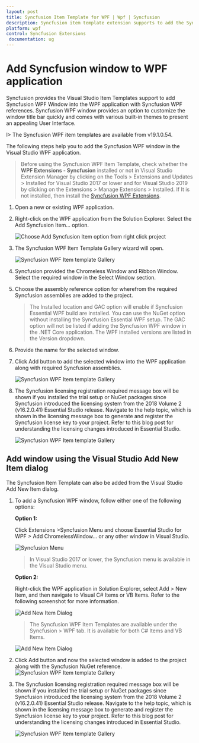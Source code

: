 ```yaml
---
layout: post
title: Syncfusion Item Template for WPF | Wpf | Syncfusion
description: Syncfusion item template extension supports to add the Syncfusion WPF Window into WPF application with add Syncfusion WPF references.
platform: wpf
control: Syncfusion Extensions
 documentation: ug
---
```



# Add Syncfusion window to WPF application

Syncfusion provides the Visual Studio Item Templates support to add Syncfusion WPF Window into the WPF application with Syncfusion WPF references. Syncfusion WPF window provides an option to customize the window title bar quickly and comes with various built-in themes to present an appealing User Interface.

I> The Syncfusion WPF item templates are available from v19.1.0.54. 

The following steps help you to add the Syncfusion WPF window in the Visual Studio WPF application. 

> Before using the Syncfusion WPF Item Template, check whether the **WPF Extensions - Syncfusion** installed or not in Visual Studio Extension Manager by clicking on the Tools > Extensions and Updates > Installed for Visual Studio 2017 or lower and for Visual Studio 2019 by clicking on the Extensions > Manage Extensions > Installed. If It is not installed, then install the [Syncfusion WPF Extensions](https://help.syncfusion.com/wpf/visual-studio-integration/visual-studio-extensions/download-and-installation).

1. Open a new or existing WPF application.
2. Right-click on the WPF application from the Solution Explorer. Select the Add Syncfusion Item… option.

      ![Choose Add Syncfusion Item option from right click project](Add-Item-images\Add-syncfusion-item.png)

3. The Syncfusion WPF Item Template Gallery wizard will open.

      ![Syncfusion WPF Item template Gallery](Add-Item-images\Syncufsion-Item-Template-Gallery.png)
4.	Syncfusion provided the Chromeless Window and Ribbon Window. Select the required window in the Select Window section. 
5.	Choose the assembly reference option for wherefrom the required Syncfusion assemblies are added to the project.

    > The Installed location and GAC option will enable if Syncfusion Essential WPF build are installed. You can use the NuGet option without installing the Syncfusion Essential WPF setup. The GAC option will not be listed if adding the Syncfusion WPF window in the .NET Core application. The WPF installed versions are listed in the Version dropdown.
6.	Provide the name for the selected window.
7.	Click Add button to add the selected window into the WPF application along with required Syncfusion assemblies.

      ![Syncfusion WPF Item template Gallery](Add-Item-images\Added-Item.png)
8.	The Syncfusion licensing registration required message box will be shown if you installed the trial setup or NuGet packages since Syncfusion introduced the licensing system from the 2018 Volume 2 (v16.2.0.41) Essential Studio release. Navigate to the help topic, which is shown in the licensing message box to generate and register the Syncfusion license key to your project. Refer to this blog post for understanding the licensing changes introduced in Essential Studio.

      ![Syncfusion WPF Item template Gallery](Add-Item-images\LicensePage.png)

## Add window using the Visual Studio Add New Item dialog

The Syncfusion Item Template can also be added from the Visual Studio Add New Item dialog.


1.	To add a Syncfusion WPF window, follow either one of the following options:

      **Option 1:**

      Click Extensions >Syncfusion Menu and choose Essential Studio for WPF > Add ChromelessWindow… or any other window in Visual Studio.    

      ![Syncfusion Menu](Add-Item-images\SyncfusionMenu.png)

      > In Visual Studio 2017 or lower, the Syncfusion menu is available in the Visual Studio menu.

      **Option 2:**

      Right-click the WPF application in Solution Explorer, select Add > New Item, and then navigate to Visual C# Items or VB Items. Refer to the following screenshot for more information.

      ![Add New Item Dialog](Add-Item-images\AddNewMenu.png)

      > The Syncfusion WPF Item Templates are available under the Syncfusion > WPF tab. It is available for both C# Items and VB Items.

      ![Add New Item Dialog](Add-Item-images\AddNewItemDialog.png)

2.	Click Add button and now the selected window is added to the project along with the Syncfusion NuGet reference.
      ![Syncfusion WPF Item template Gallery](Add-Item-images\Added-Item.png)

3.	 The Syncfusion licensing registration required message box will be shown if you installed the trial setup or NuGet packages since Syncfusion introduced the licensing system from the 2018 Volume 2 (v16.2.0.41) Essential Studio release. Navigate to the help topic, which is shown in the licensing message box to generate and register the Syncfusion license key to your project. Refer to this blog post for understanding the licensing changes introduced in Essential Studio.

      ![Syncfusion WPF Item template Gallery](Add-Item-images\LicensePage.png)